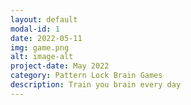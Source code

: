```yaml
---
layout: default
modal-id: 1
date: 2022-05-11
img: game.png
alt: image-alt
project-date: May 2022
category: Pattern Lock Brain Games
description: Train you brain every day
---
```

